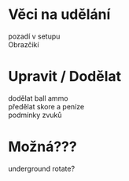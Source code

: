 # Věci na udělání

pozadí v setupu\
Obrazčikí

# Upravit / Dodělat

dodělat ball ammo\
předělat skore a peníze\
podmínky zvuků

# Možná???

underground rotate?